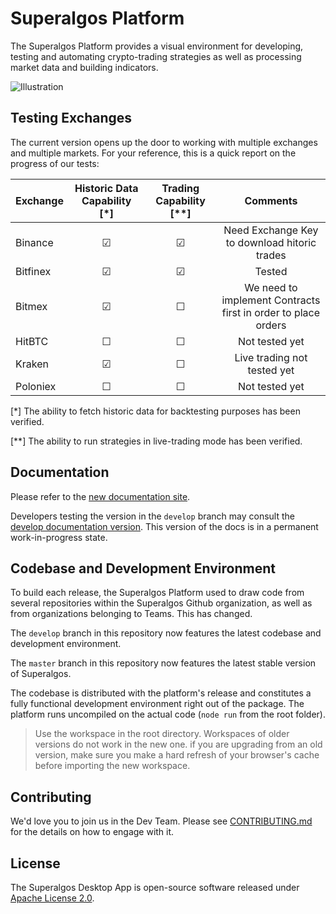 # Superalgos Platform

The Superalgos Platform provides a visual environment for developing, testing and automating crypto-trading strategies as well as processing market data and building indicators.

![Illustration](https://user-images.githubusercontent.com/13994516/63528460-4550ae80-c503-11e9-8db6-22995e0b9c16.gif)

## Testing Exchanges

The current version opens up the door to working with multiple exchanges and multiple markets. For your reference, this is a quick report on the progress of our tests:

| Exchange | Historic Data Capability [*] | Trading Capability [**] | Comments |
| :--- | :---: | :---: |  :---: | 
| Binance | &#x2611; | &#x2611; | Need Exchange Key to download hitoric trades |
| Bitfinex | &#x2611; | &#x2611; | Tested |
| Bitmex | &#x2611; | &#x2610; | We need to implement Contracts first in order to place orders |
| HitBTC | &#x2610; | &#x2610; | Not tested yet |
| Kraken | &#x2611; | &#x2610; | Live trading not tested yet |
| Poloniex | &#x2610; | &#x2610; | Not tested yet |

[*] The ability to fetch historic data for backtesting purposes has been verified.

[**] The ability to run strategies in live-trading mode has been verified.

## Documentation

Please refer to the [new documentation site](https://docs.superalgos.org/).

Developers testing the version in the ```develop``` branch may consult the [develop documentation version](https://superalgos.github.io/Documentation/). This version of the docs is in a permanent work-in-progress state.

## Codebase and Development Environment

To build each release, the Superalgos Platform used to draw code from several repositories within the Superalgos Github organization, as well as from organizations belonging to Teams. This has changed.

The ```develop``` branch in this repository now features the latest codebase and development environment. 

The ```master``` branch in this repository now features the latest stable version of Superalgos.

The codebase is distributed with the platform's release and constitutes a fully functional development environment right out of the package. The platform runs uncompiled on the actual code (```node run``` from the root folder).

> Use the workspace in the root directory. Workspaces of older versions do not work in the new one. if you are upgrading from an old version, make sure you make a hard refresh of your browser's cache before importing the new workspace.

## Contributing

We'd love you to join us in the Dev Team. Please see [CONTRIBUTING.md](CONTRIBUTING.md) for the details on how to engage with it.

## License

The Superalgos Desktop App is open-source software released under [Apache License 2.0](LICENSE).
